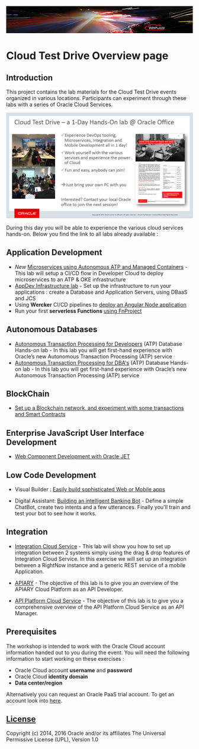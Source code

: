 ![](common/images/customer.logo2.png)
---
# Cloud Test Drive Overview page #

## Introduction ##

This project contains the lab materials for the Cloud Test Drive events organized in various locations.  Participants can experiment through these labs with a series of Oracle Cloud Services.  

![](common/images/Introslide.PNG)

During this day you will be able to experience the various cloud services hands-on.  Below you find the link to all labs already available : 


## Application Development ##
+ *New* [Microservices using Autonomous ATP and Managed Containers](AppDev/ATP-OKE/README.md) - This lab will setup a CI/CD flow in Developer Cloud to deploy microservices to an ATP & OKE infrastructure
+ [AppDev Infrastructure lab](AppDev/AppDevInfra.md) - Set up the infrastructure to run your applications : create a Database and Application Servers, using DBaaS and JCS
+ Using **Wercker** CI/CD pipelines to [deploy an Angular Node application](AppDev/K8S/readme.md)
+ Run your first **serverless Functions** [using FnProject](AppDev/functions/function2_lab.md)



## Autonomous Databases

- [Autonomous Transaction Processing for Developers](ATP/readme.md) (ATP) Database Hands-on lab - In this lab you will get first-hand experience with Oracle’s new Autonomous Transaction Processing (ATP) service
- [Autonomous Transaction Processing for DBA's](ATP/readme.md) (ATP) Database Hands-on lab - In this lab you will get first-hand experience with Oracle’s new Autonomous Transaction Processing (ATP) service




## BlockChain ##
+ [Set up a Blockchain network, and experiment with some transactions and Smart Contracts](BlockChain/readme.md)

  

## Enterprise JavaScript User Interface Development ##

+ [Web Component Development with Oracle JET](https://github.com/geertjanw/ojet-training/blob/master/README.md)

  

## Low Code Development ##
+ Visual Builder : [Easily build sophisticated Web or Mobile apps](AppDev/vbcs/readme.md)

+ Digital Assistant: [Building an intelligent Banking Bot](Mobile/IntelligentBots/readme.md) - Define a simple ChatBot, create two intents and a few utterances.  Finally you'll train and test your bot to see how it works.

  


## Integration ##

+ [Integration Cloud Service](Integration/readme.md) - This lab will show you how to set up integration between 2 systems simply using the drag & drop features of Integration Cloud Service.  In this exercise we will set up an integration between a RightNow instance and a generic REST service of a mobile Application.

+ [APIARY](Integration/APICS/APIPCS-DesignFirst.md) - The objective of this lab is to give you an overview of the APIARY Cloud Platform as an API Developer. 

+ [API Platform Cloud Service](Integration/APICS/APIPCS-Manager.md) - The objective of this lab is to give you a comprehensive overview of the API Platform Cloud Service as an API Manager. 


## Prerequisites ##

The workshop is intended to work with the Oracle Cloud account information handed out to you during the event.  You will need the following information to start working on these exercises :

+ Oracle Cloud account **username** and **password**
+ Oracle Cloud **identity domain**
+ **Data center/region**

Alternatively you can request an Oracle PaaS trial account. To get an account look into [here](common/request.for.trial.md).



## [License](LICENSE)
Copyright (c) 2014, 2016 Oracle and/or its affiliates
The Universal Permissive License (UPL), Version 1.0
